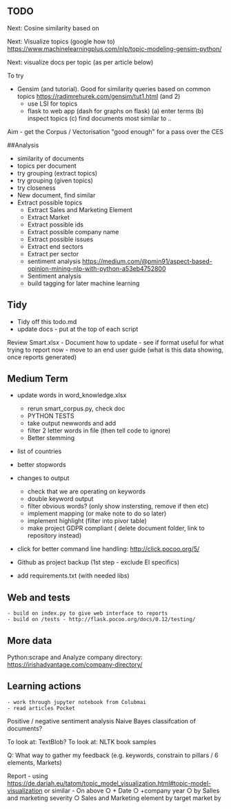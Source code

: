 
## TODO

Next: Cosine similarity based on 



Next: Visualize topics (google how to)
    https://www.machinelearningplus.com/nlp/topic-modeling-gensim-python/

Next: visualize docs per topic (as per article below)


To try
- Gensim (and tutorial). Good for similarity queries based on common topics
https://radimrehurek.com/gensim/tut1.html (and 2)
    - use LSI for topics
    - flask to web app (dash for graphs on flask)
        (a) enter terms
        (b) inspect topics
        (c) find documents most similar to ..

Aim - get the Corpus / Vectorisation "good enough" for a pass over the CES


##Analysis
- similarity of documents
- topics per document
- try grouping (extract topics)
- try grouping (given topics)
- try closeness
- New document, find similar
- Extract possible topics
    - Extract Sales and Marketing Element
    - Extract Market
    - Extract possible ids
    - Extract possible company name
    - Extract possible issues
    - Extract end sectors
    - Extract per sector
    - sentiment analysis https://medium.com/@pmin91/aspect-based-opinion-mining-nlp-with-python-a53eb4752800
    - Sentiment analysis
    - build tagging for later machine learning


## Tidy
- Tidy off this todo.md
- update docs - put at the top of each script

Review Smart.xlsx
    - Document how to update
	- see if format useful for what trying to report now
	- move to an end user guide (what is this data showing, once reports generated)


## Medium Term
- update words in word_knowledge.xlsx 
    - rerun smart_corpus.py, check doc
    - PYTHON TESTS
    - take output newwords and add
    - filter 2 letter words in file (then tell code to ignore)
    - Better stemming
- list of countries
- better stopwords

- changes to output
    - check that we are operating on keywords
    - double keyword output
    - filter obvious words? (only show instersting, remove if then etc)
    - implement mapping (or make note to do so later)
    - implement highlight (filter into pivor table)
    - make project GDPR compliant ( delete document folder, link to repository instead)

- click for better command line handling:     http://click.pocoo.org/5/
- Github as project backup (1st step - exclude EI specifics)
- add requirements.txt (with needed libs)
    
## Web and tests
    - build on index.py to give web interface to reports
    - build on /tests - http://flask.pocoo.org/docs/0.12/testing/

## More data
Python:scrape and Analyze company directory: https://irishadvantage.com/company-directory/

## Learning actions
    - work through jupyter notebook from Colubmai
    - read articles Pocket

Positive / negative sentiment analysis
Naive Bayes classifcation of documents?

To look at: TextBlob?
To look at: NLTK book samples

Q: What way to gather my feedback (e.g. keywords, constrain to pillars / 6 elements, Markets)


Report - using 
    https://de.dariah.eu/tatom/topic_model_visualization.html#topic-model-visualization or similar
    - On above
        ○ + Date
        ○ +company year
        ○ by Salles and marketing severity
        ○ Sales and Marketing element
        by target market
        by 

